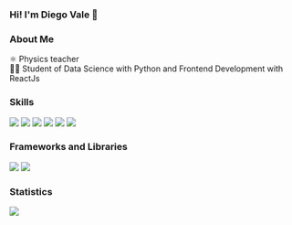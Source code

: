 ### Hi! I'm Diego Vale   👋

### About Me  

⚛️ Physics teacher<br/>
👨‍🎓 Student of Data Science with Python and Frontend Development with ReactJs<br/>

### Skills

<span><img src="https://img.shields.io/badge/HTML5-E34F26?style=flat&logo=html5&logoColor=white"></span>
<span><img src="https://img.shields.io/badge/CSS3-1572B6?style=flat&logo=css3&logoColor=white"></span>
<span><img src="https://img.shields.io/badge/JavaScript-323330?style=flat&logo=javascript&logoColor=F7DF1E"></span>
<span><img src="https://img.shields.io/badge/PHP-777BB4?style=flat&logo=php&logoColor=white"></span>
<span><img src="https://img.shields.io/badge/MySQL-00000F?style=flat&logo=mysql&logoColor=white"></span>
<span><img src="https://img.shields.io/badge/Python-14354C?style=flat&logo=python&logoColor=white"></span>

### Frameworks and Libraries

<span><img src="https://img.shields.io/badge/Bootstrap-563D7C?style=flat&logo=bootstrap&logoColor=white"></span>
<span><img src="https://img.shields.io/badge/React-20232A?style=flat&logo=react&logoColor=61DAFB"></span>

### Statistics

<img src="https://github-readme-stats.vercel.app/api/top-langs/?username=diegovalesilva&layout=compact&theme=dark">





